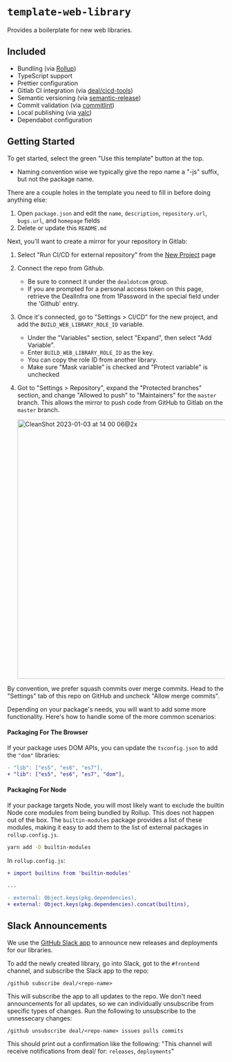 # `template-web-library`

Provides a boilerplate for new web libraries.

## Included

- Bundling (via [Rollup](https://rollupjs.org/guide/en/))
- TypeScript support
- Prettier configuration
- Gitlab CI integration (via [deal/cicd-tools](https://github.com/deal/cicd-tools/blob/master/templates/MinimalWebLibrary.Common.gitlab-ci.yml))
- Semantic versioning (via [semantic-release](https://semantic-release.gitbook.io/semantic-release/))
- Commit validation (via [commitlint](https://github.com/conventional-changelog/commitlint))
- Local publishing (via [yalc](https://github.com/whitecolor/yalc))
- Dependabot configuration

## Getting Started

To get started, select the green "Use this template" button at the top. 

- Naming convention wise we typically give the repo name a "-js" suffix, but not the package name. 

There are a couple holes in the template you need to fill in before doing anything else:

1.  Open `package.json` and edit the `name`, `description`, `repository.url`, `bugs.url`, and `homepage` fields
2.  Delete or update this `README.md`

Next, you'll want to create a mirror for your repository in Gitlab:

1.  Select "Run CI/CD for external repository" from the [New Project](https://gitlab.com/projects/new?nav_source=navbar) page
2.  Connect the repo from Github.
    - Be sure to connect it under the `dealdotcom` group. 
    - If you are prompted for a personal access token on this page, retrieve the DealInfra one from 1Password in the special field under the 'Github' entry.  
3.  Once it's connected, go to "Settings > CI/CD" for the new project, and add the `BUILD_WEB_LIBRARY_ROLE_ID` variable. 
    - Under the "Variables" section, select "Expand", then select "Add Variable".
    - Enter `BUILD_WEB_LIBRARY_ROLE_ID` as the key.
    - You can copy the role ID from another library.
    - Make sure "Mask variable" is checked and "Protect variable" is unchecked
4. Got to "Settings > Repository", expand the "Protected branches" section, and change "Allowed to push" to "Maintainers" for the `master` branch. This allows the mirror to push code from GitHub to Gitlab on the `master` branch.

   <img src="https://user-images.githubusercontent.com/47223963/210448526-1832a3ce-b12e-44e9-8c56-5e80ac854921.png" alt="CleanShot 2023-01-03 at 14 00 06@2x" width="600"/>

By convention, we prefer squash commits over merge commits. Head to the "Settings" tab of this repo on GitHub and uncheck "Allow merge commits".

Depending on your package's needs, you will want to add some more functionality. Here's how to handle some of the more common scenarios:

#### Packaging For The Browser

If your package uses DOM APIs, you can update the `tsconfig.json` to add the `"dom"` libraries:

```diff
- "lib": ["es5", "es6", "es7"],
+ "lib": ["es5", "es6", "es7", "dom"],
```

#### Packaging For Node

If your package targets Node, you will most likely want to exclude the builtin Node core modules from being bundled by Rollup. This does not happen out of the box. The `builtin-modules` package provides a list of these modules, making it easy to add them to the list of external packages in `rollup.config.js`.

```sh
yarn add -D builtin-modules
```

In `rollup.config.js`:

```diff
+ import builtins from 'builtin-modules'

...

- external: Object.keys(pkg.dependencies),
+ external: Object.keys(pkg.dependencies).concat(builtins),
```

## Slack Announcements

We use the [GitHub Slack app](https://github.com/integrations/slack#configuration) to announce new releases and deployments for our libraries.

To add the newly created library, go into Slack, got to the `#frontend` channel, and subscribe the Slack app to the repo:

```
/github subscribe deal/<repo-name>
```

This will subscribe the app to all updates to the repo. We don't need announcements for all updates, so we can individually unsubscribe from specific types of changes. Run the following to unsubscribe to the unnessecary changes:

```
/github unsubscribe deal/<repo-name> issues pulls commits
```

This should print out a confirmation like the following:
"This channel will receive notifications from deal/<repo-name> for:
`releases`, `deployments`"
